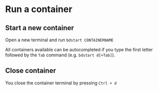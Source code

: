 # Run a container

## Start a new container

Open a new terminal and run
```bdstart CONTAINERNAME```

All containers available can be autocompleted if you type the first letter followed by the ```Tab``` command (e.g. ```bdstart d[+Tab]```). 

## Close container

You close the container terminal by pressing ```Ctrl + d```